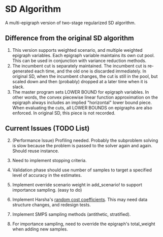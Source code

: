 # SD Algorithm

A multi-epigraph version of two-stage regularized SD algorithm.

## Difference from the original SD algorithm

1. This version supports weighted scenario, and multiple weighted epigraph variables. Each epigraph variable maintains its own cut pool. This can be used in conjunction with variance reduction methods.
2. The incumbent cut is separately maintained. The incumbent cut is re-generated each time, and the old one is discarded immediately. In original SD, when the incumbent changes, the cut is still in the pool, but scaled down and then (probably) dropped at a later time when it is slack.
3. The master program sets LOWER BOUND for epigraph variables. In other words, the convex piecewise linear function approximation on the epigraph always includes an implied "horizontal" lower bound piece. When evaluating the cuts, all LOWER BOUNDS on epigraphs are also enforced. In original SD, this piece is not recorded.

## Current Issues (TODO List)

2. (Performance Issue) Profiling needed. Probably the subproblem solving is slow because
the problem is passed to the solver again and again. Should reuse instance.

3. Need to implement stopping criteria.

4. Validation phase should use number of samples to target a specified level of accuracy
in the estimates.

5. Implement override scenario weight in add_scenario! to support importance sampling. (easy to do)

6. Implement Harsha's [random cost coefficients](https://doi.org/10.1287/ijoc.2019.0929).
This may need data structure changes, and redesign tests.

7. Implement SMPS sampling methods (antithetic, stratified).

8. For importance sampling, need to override the epigraph's total_weight when adding new samples.